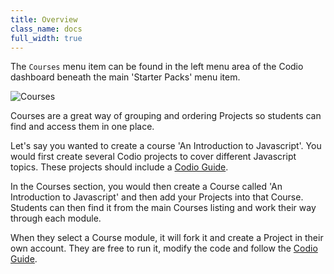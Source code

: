 ```yaml
---
title: Overview
class_name: docs
full_width: true
---
```


The `Courses` menu item can be found in the left menu area of the Codio dashboard beneath the main 'Starter Packs' menu item.

![Courses](/img/docs/tutorials.png)

Courses are a great way of grouping and ordering Projects so students can find and access them in one place. 

Let's say you wanted to create a course 'An Introduction to Javascript'. You would first create several Codio projects to cover different Javascript topics. These projects should include a [Codio Guide](/docs/dashboard/Tutorials/guides/).

In the Courses section, you would then create a Course called 'An Introduction to Javascript' and then add your Projects into that Course. Students can then find it from the main Courses listing and work their way through each module. 

When they select a Course module, it will fork it and create a Project in their own account. They are free to run it, modify the code and follow the [Codio Guide](/docs/dashboard/Tutorials/guides/).


